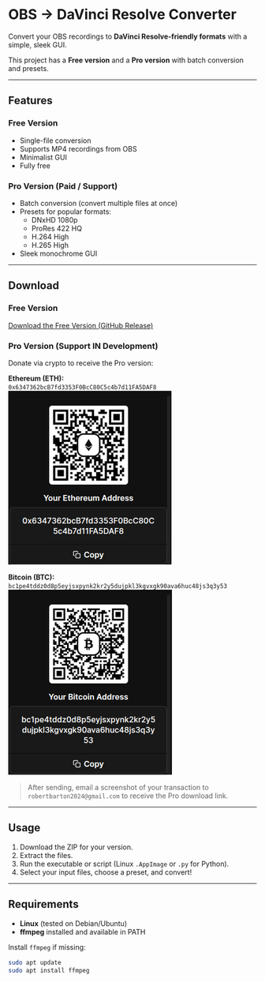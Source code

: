 # OBS → DaVinci Resolve Converter

Convert your OBS recordings to **DaVinci Resolve-friendly formats** with a simple, sleek GUI.  

This project has a **Free version** and a **Pro version** with batch conversion and presets.

---

## Features

### Free Version
- Single-file conversion  
- Supports MP4 recordings from OBS  
- Minimalist GUI  
- Fully free  

### Pro Version (Paid / Support)
- Batch conversion (convert multiple files at once)  
- Presets for popular formats:
  - DNxHD 1080p
  - ProRes 422 HQ
  - H.264 High
  - H.265 High  
- Sleek monochrome GUI  

---

## Download

### Free Version
[Download the Free Version (GitHub Release)](https://github.com/username/repo-name/releases/download/v1.0/obs_to_resolve_gui_free.zip)  

### Pro Version (Support **IN** Development)
Donate via crypto to receive the Pro version:

**Ethereum (ETH):**  
`0x6347362bcB7fd3353F0BcC80C5c4b7d11FA5DAF8`  
![ETH QR](eth-qr.png)

**Bitcoin (BTC):**  
`bc1pe4tddz0d8p5eyjsxpynk2kr2y5dujpkl3kgvxgk90ava6huc48js3q3y53`  
![BTC QR](btc-qr.png)

> After sending, email a screenshot of your transaction to `robertbarton2024@gmail.com` to receive the Pro download link.

---

## Usage

1. Download the ZIP for your version.  
2. Extract the files.  
3. Run the executable or script (Linux `.AppImage` or `.py` for Python).  
4. Select your input files, choose a preset, and convert!  

---

## Requirements

- **Linux** (tested on Debian/Ubuntu)  
- **ffmpeg** installed and available in PATH  

Install `ffmpeg` if missing:

```bash
sudo apt update
sudo apt install ffmpeg

